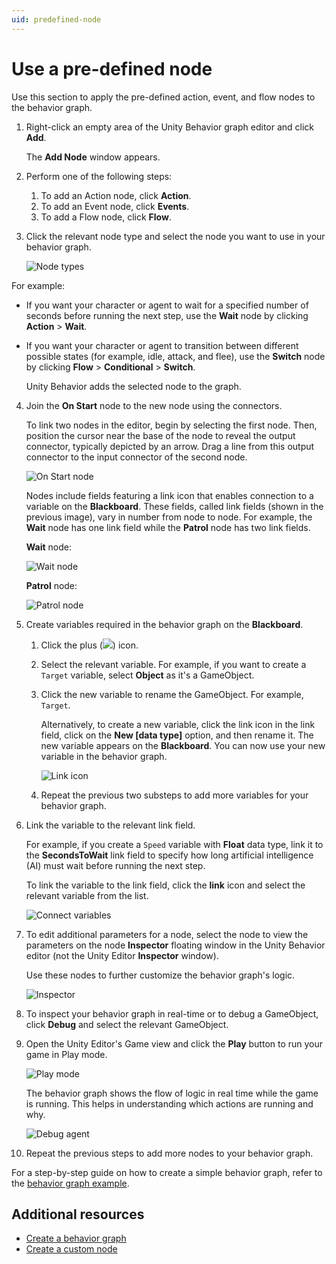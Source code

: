 ```yaml
---
uid: predefined-node
---
```


# Use a pre-defined node

Use this section to apply the pre-defined action, event, and flow nodes to the behavior graph.

1. Right-click an empty area of the Unity Behavior graph editor and click **Add**.

    The **Add Node** window appears.  
2. Perform one of the following steps:
    1. To add an Action node, click **Action**.
    2. To add an Event node, click **Events**.
    3. To add a Flow node, click **Flow**.

3. Click the relevant node type and select the node you want to use in your behavior graph. 

    ![Node types](Images/nodes.png)

For example:

* If you want your character or agent to wait for a specified number of seconds before running the next step, use the **Wait** node by clicking **Action** > **Wait**.
* If you want your character or agent to transition between different possible states (for example, idle, attack, and flee), use the **Switch** node by clicking **Flow** > **Conditional** > **Switch**.

    Unity Behavior adds the selected node to the graph.  

4. Join the **On Start** node to the new node using the connectors. 

    To link two nodes in the editor, begin by selecting the first node. Then, position the cursor near the base of the node to reveal the output connector, typically depicted by an arrow. Drag a line from this output connector to the input connector of the second node.

    ![On Start node](Images/add-action-node.png)

    Nodes include fields featuring a link icon that enables connection to a variable on the **Blackboard**. These fields, called link fields (shown in the previous image), vary in number from node to node. For example, the **Wait** node has one link field while the **Patrol** node has two link fields.

    **Wait** node:

    ![Wait node](Images/wait.png)

    **Patrol** node:

    ![Patrol node](Images/patrol.png)


5. Create variables required in the behavior graph on the **Blackboard**.

    1. Click the plus (![](Images/plus-icon.png)) icon.
    2. Select the relevant variable. For example, if you want to create a `Target` variable, select **Object** as it's a GameObject. 
    3. Click the new variable to rename the GameObject. For example, `Target`. 
    
        Alternatively, to create a new variable, click the link icon in the link field, click on the **New [data type]** option, and then rename it. The new variable appears on the **Blackboard**. You can now use your new variable in the behavior graph.
        
        ![Link icon](Images/link-var.png)

    4. Repeat the previous two substeps to add more variables for your behavior graph.

6. Link the variable to the relevant link field.

    For example, if you create a `Speed` variable with **Float** data type, link it to the **SecondsToWait** link field to specify how long artificial intelligence (AI) must wait before running the next step.

    To link the variable to the link field, click the **link** icon and select the relevant variable from the list.

   ![Connect variables](Images/graph-var.png)

7. To edit additional parameters for a node, select the node to view the parameters on the node **Inspector** floating window in the Unity Behavior editor (not the Unity Editor **Inspector** window). 

     Use these nodes to further customize the behavior graph's logic. 

    ![Inspector](Images/inspector-var.png)

8. To inspect your behavior graph in real-time or to debug a GameObject, click **Debug** and select the relevant GameObject.

9. Open the Unity Editor's Game view and click the **Play** button to run your game in Play mode.

    ![Play mode](Images/playmode.png)

    The behavior graph shows the flow of logic in real time while the game is running. This helps in understanding which actions are running and why.

    ![Debug agent](Images/Sample-Scene-Debug-Statuses.png)

10. Repeat the previous steps to add more nodes to your behavior graph.

For a step-by-step guide on how to create a simple behavior graph, refer to the [behavior graph example](example.md).

## Additional resources

* [Create a behavior graph](create-behavior-graph.md)
* [Create a custom node](create-custom-node.md)